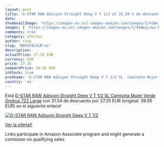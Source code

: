 ```yaml
---
layout: post
title: 'G-STAR RAW Adisyon Straight Deep V T 1/2 al 31.54 % de descuento'
date: 
thumbnailImage: 'https://images-eu.ssl-images-amazon.com/images/I/41WwjLnwc-L._SL200_.jpg'
images: [ 'https://images-eu.ssl-images-amazon.com/images/I/41WwjLnwc-L._SL200_.jpg' ]
comments: true
category: ofertas
author: ring
slug: 'B06XC6LSLM-es'
description:
actualPrice: 27.35 EUR
currency: EUR
price: 27.35
comparePrice: 39.95 EUR
inStock: true
prodname: 'G-STAR RAW Adisyon Straight Deep V T 1/2 SL  Camiseta Mujer  Verde  Orphus 722   Large'
country: 'es'
---
```


Está [G-STAR RAW Adisyon Straight Deep V T 1/2 SL  Camiseta Mujer  Verde  Orphus 722   Large](https://www.amazon.es/dp/B06XC6LSLM/?tag=tolees-21) con 31.54 de descuento por 27.35 EUR (original: 39.95 EUR) en el siguiente enlace!

[![G-STAR RAW Adisyon Straight Deep V T 1/2](https://images-eu.ssl-images-amazon.com/images/I/41WwjLnwc-L._SL200_.jpg)](https://www.amazon.es/dp/B06XC6LSLM/?tag=tolees-21)

[Ver la oferta!!](https://www.amazon.es/dp/B06XC6LSLM/?tag=tolees-21)

Links participate in Amazon Associate program and might generate a comission on qualifying sales


